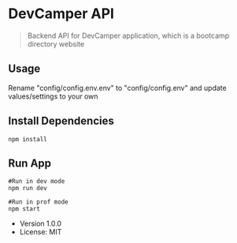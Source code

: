 # DevCamper API

> Backend API for DevCamper application, which is a bootcamp directory website

## Usage

Rename "config/config.env.env" to "config/config.env" and update values/settings to your own

## Install Dependencies

```
npm install
```

## Run App

```
#Run in dev mode
npm run dev

#Run in prof mode
npm start
```

- Version 1.0.0
- License: MIT
